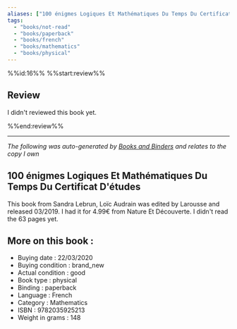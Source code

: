 ```yaml
---
aliases: ["100 énigmes Logiques Et Mathématiques Du Temps Du Certificat D'études"] 
tags: 
  - "books/not-read" 
  - "books/paperback" 
  - "books/french"
  - "books/mathematics"
  - "books/physical"
---
```

%%id:16%%
%%start:review%%
## Review
I didn't reviewed this book yet. 

%%end:review%%

---
_The following was auto-generated by [Books and Binders](Books%20and%20Binders.md) and relates to the copy I own_
## 100 énigmes Logiques Et Mathématiques Du Temps Du Certificat D'études
This book from Sandra Lebrun, Loïc Audrain  was edited by Larousse  and released 03/2019. I had it for 4.99€ from Nature Et Découverte. I didn't read the 63 pages yet.

## More on this book :
- Buying date : 22/03/2020
- Buying condition : brand_new
- Actual condition : good
- Book type : physical
- Binding : paperback
- Language : French
- Category : Mathematics
- ISBN : 9782035925213
- Weight in grams : 148
